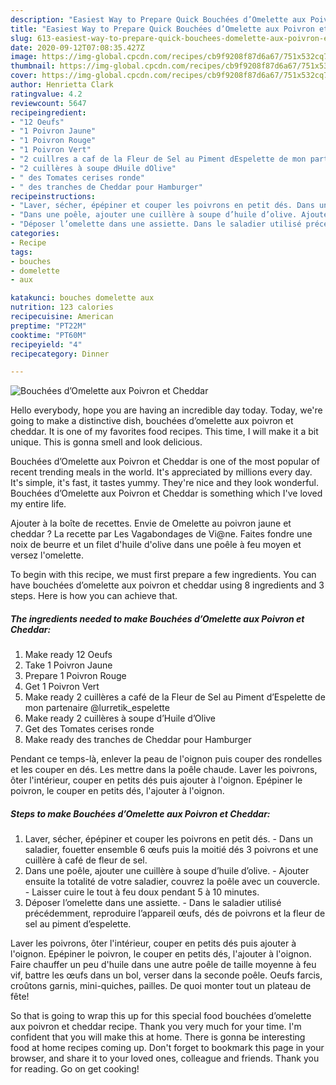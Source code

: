 ```yaml
---
description: "Easiest Way to Prepare Quick Bouchées d’Omelette aux Poivron et Cheddar"
title: "Easiest Way to Prepare Quick Bouchées d’Omelette aux Poivron et Cheddar"
slug: 613-easiest-way-to-prepare-quick-bouchees-domelette-aux-poivron-et-cheddar
date: 2020-09-12T07:08:35.427Z
image: https://img-global.cpcdn.com/recipes/cb9f9208f87d6a67/751x532cq70/bouchees-domelette-aux-poivron-et-cheddar-photo-principale-de-la-recette.jpg
thumbnail: https://img-global.cpcdn.com/recipes/cb9f9208f87d6a67/751x532cq70/bouchees-domelette-aux-poivron-et-cheddar-photo-principale-de-la-recette.jpg
cover: https://img-global.cpcdn.com/recipes/cb9f9208f87d6a67/751x532cq70/bouchees-domelette-aux-poivron-et-cheddar-photo-principale-de-la-recette.jpg
author: Henrietta Clark
ratingvalue: 4.2
reviewcount: 5647
recipeingredient:
- "12 Oeufs"
- "1 Poivron Jaune"
- "1 Poivron Rouge"
- "1 Poivron Vert"
- "2 cuillres a caf de la Fleur de Sel au Piment dEspelette de mon partenaire lurretik_espelette"
- "2 cuillères à soupe dHuile dOlive"
- " des Tomates cerises ronde"
- " des tranches de Cheddar pour Hamburger"
recipeinstructions:
- "Laver, sécher, épépiner et couper les poivrons en petit dés. Dans un saladier, fouetter ensemble 6 œufs puis la moitié dés 3 poivrons et une cuillère à café de fleur de sel."
- "Dans une poêle, ajouter une cuillère à soupe d’huile d’olive. Ajouter ensuite la totalité de votre saladier, couvrez la poêle avec un couvercle. Laisser cuire le tout à feu doux pendant 5 à 10 minutes."
- "Déposer l’omelette dans une assiette. Dans le saladier utilisé précédemment, reproduire l’appareil œufs, dés de poivrons et la fleur de sel au piment d’espelette."
categories:
- Recipe
tags:
- bouches
- domelette
- aux

katakunci: bouches domelette aux 
nutrition: 123 calories
recipecuisine: American
preptime: "PT22M"
cooktime: "PT60M"
recipeyield: "4"
recipecategory: Dinner

---
```



![Bouchées d’Omelette aux Poivron et Cheddar](https://img-global.cpcdn.com/recipes/cb9f9208f87d6a67/751x532cq70/bouchees-domelette-aux-poivron-et-cheddar-photo-principale-de-la-recette.jpg)

Hello everybody, hope you are having an incredible day today. Today, we're going to make a distinctive dish, bouchées d’omelette aux poivron et cheddar. It is one of my favorites food recipes. This time, I will make it a bit unique. This is gonna smell and look delicious.

Bouchées d’Omelette aux Poivron et Cheddar is one of the most popular of recent trending meals in the world. It's appreciated by millions every day. It's simple, it's fast, it tastes yummy. They're nice and they look wonderful. Bouchées d’Omelette aux Poivron et Cheddar is something which I've loved my entire life.

Ajouter à la boîte de recettes. Envie de Omelette au poivron jaune et cheddar ? La recette par Les Vagabondages de Vi@ne. Faites fondre une noix de beurre et un filet d&#39;huile d&#39;olive dans une poêle à feu moyen et versez l&#39;omelette.


To begin with this recipe, we must first prepare a few ingredients. You can have bouchées d’omelette aux poivron et cheddar using 8 ingredients and 3 steps. Here is how you can achieve that.

<!--inarticleads1-->

##### The ingredients needed to make Bouchées d’Omelette aux Poivron et Cheddar:

1. Make ready 12 Oeufs
1. Take 1 Poivron Jaune
1. Prepare 1 Poivron Rouge
1. Get 1 Poivron Vert
1. Make ready 2 cuillères a café de la Fleur de Sel au Piment d’Espelette de mon partenaire @lurretik_espelette
1. Make ready 2 cuillères à soupe d’Huile d’Olive
1. Get  des Tomates cerises ronde
1. Make ready  des tranches de Cheddar pour Hamburger


Pendant ce temps-là, enlever la peau de l&#39;oignon puis couper des rondelles et les couper en dés. Les mettre dans la poêle chaude. Laver les poivrons, ôter l&#39;intérieur, couper en petits dés puis ajouter à l&#39;oignon. Epépiner le poivron, le couper en petits dés, l&#39;ajouter à l&#39;oignon. 

<!--inarticleads2-->

##### Steps to make Bouchées d’Omelette aux Poivron et Cheddar:

1. Laver, sécher, épépiner et couper les poivrons en petit dés. - Dans un saladier, fouetter ensemble 6 œufs puis la moitié dés 3 poivrons et une cuillère à café de fleur de sel.
1. Dans une poêle, ajouter une cuillère à soupe d’huile d’olive. - Ajouter ensuite la totalité de votre saladier, couvrez la poêle avec un couvercle. - Laisser cuire le tout à feu doux pendant 5 à 10 minutes.
1. Déposer l’omelette dans une assiette. - Dans le saladier utilisé précédemment, reproduire l’appareil œufs, dés de poivrons et la fleur de sel au piment d’espelette.


Laver les poivrons, ôter l&#39;intérieur, couper en petits dés puis ajouter à l&#39;oignon. Epépiner le poivron, le couper en petits dés, l&#39;ajouter à l&#39;oignon. Faire chauffer un peu d&#39;huile dans une autre poêle de taille moyenne à feu vif, battre les œufs dans un bol, verser dans la seconde poêle. Oeufs farcis, croûtons garnis, mini-quiches, pailles. De quoi monter tout un plateau de fête! 

So that is going to wrap this up for this special food bouchées d’omelette aux poivron et cheddar recipe. Thank you very much for your time. I'm confident that you will make this at home. There is gonna be interesting food at home recipes coming up. Don't forget to bookmark this page in your browser, and share it to your loved ones, colleague and friends. Thank you for reading. Go on get cooking!
